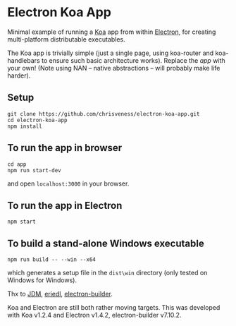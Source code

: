 Electron Koa App
================

Minimal example of running a [Koa](http://koajs.com/) app from within 
[Electron](http://electron.atom.io/), for creating multi-platform distributable executables.

The Koa app is trivially simple (just a single page, using koa-router and koa-handlebars to ensure 
such basic architecture works). Replace the *app* with your own! (Note using NAN – native 
abstractions – will probably make life harder).

Setup
-----

    git clone https://github.com/chrisveness/electron-koa-app.git
    cd electron-koa-app
    npm install

To run the app in browser
-------------------------

    cd app
    npm run start-dev

and open `localhost:3000` in your browser.

To run the app in Electron
--------------------------

    npm start

To build a stand-alone Windows executable
-----------------------------------------

    npm run build -- --win --x64

which generates a setup file in the `dist\win` directory (only tested on Windows for Windows).

Thx to [JDM](http://github.com/theallmightyjohnmanning/electron-express), 
[eriedl](https://github.com/electron-userland/electron-builder/issues/796#issuecomment-252152108), 
[electron-builder](https://github.com/electron-userland/electron-builder).

Koa and Electron are still both rather moving targets. This was developed with Koa v1.2.4 and 
Electron v1.4.2, electron-builder v7.10.2.
